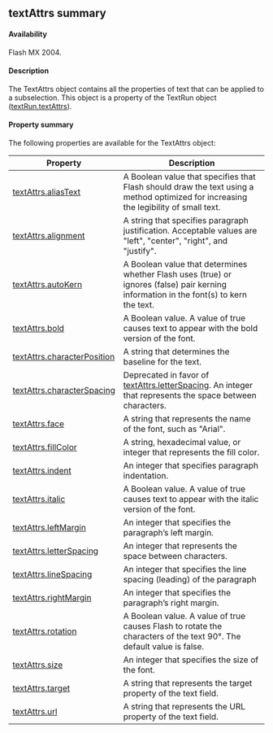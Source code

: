 ## textAttrs summary

#### Availability

Flash MX 2004.

#### Description

The TextAttrs object contains all the properties of text that can be applied to a subselection. This object is a property of the TextRun object ([textRun.textAttrs](#!AdobeDocs/developers-animatesdk-docs/test/TextRun_object/textRun.md)).

#### Property summary

The following properties are available for the TextAttrs object:

| **Property**                                  | **Description**                                                                                                                        |
|-----------------------------------------------|----------------------------------------------------------------------------------------------------------------------------------------|
| [textAttrs.aliasText](#!AdobeDocs/developers-animatesdk-docs/test/TextAttrs_object/textAttrs.md)   | A Boolean value that specifies that Flash should draw the text using a method optimized for increasing the legibility of small text.   |
| [textAttrs.alignment](#!AdobeDocs/developers-animatesdk-docs/test/TextAttrs_object/textAttr1.md)         | A string that specifies paragraph justification. Acceptable values are "left", "center", "right", and "justify".                       |
| [textAttrs.autoKern](#!AdobeDocs/developers-animatesdk-docs/test/TextAttrs_object/textAttr2.md)          | A Boolean value that determines whether Flash uses (true) or ignores (false) pair kerning information in the font(s) to kern the text. |
| [textAttrs.bold](#!AdobeDocs/developers-animatesdk-docs/test/TextAttrs_object/textAttr3.md)              | A Boolean value. A value of true causes text to appear with the bold version of the font.                                              |
| [textAttrs.characterPosition](#!AdobeDocs/developers-animatesdk-docs/test/TextAttrs_object/textAttr4.md) | A string that determines the baseline for the text.                                                                                    |
| [textAttrs.characterSpacing](#!AdobeDocs/developers-animatesdk-docs/test/TextAttrs_object/textAttr5.md)  | Deprecated in favor of [textAttrs.letterSpacing](#!AdobeDocs/developers-animatesdk-docs/test/TextAttrs_object/textAtt11.md). An integer that represents the space between characters.             |
| [textAttrs.face](#!AdobeDocs/developers-animatesdk-docs/test/TextAttrs_object/textAttr6.md)              | A string that represents the name of the font, such as "Arial".                                                                        |
| [textAttrs.fillColor](#!AdobeDocs/developers-animatesdk-docs/test/TextAttrs_object/textAttr7.md)         | A string, hexadecimal value, or integer that represents the fill color.                                                                |
| [textAttrs.indent](#!AdobeDocs/developers-animatesdk-docs/test/TextAttrs_object/textAttr8.md)            | An integer that specifies paragraph indentation.                                                                                       |
| [textAttrs.italic](#!AdobeDocs/developers-animatesdk-docs/test/TextAttrs_object/textAttr9.md)            | A Boolean value. A value of true causes text to appear with the italic version of the font.                                            |
| [textAttrs.leftMargin](#!AdobeDocs/developers-animatesdk-docs/test/TextAttrs_object/textAtt10.md)        | An integer that specifies the paragraph’s left margin.                                                                                 |
| [textAttrs.letterSpacing](#!AdobeDocs/developers-animatesdk-docs/test/TextAttrs_object/textAtt11.md)     | An integer that represents the space between characters.                                                                               |
| [textAttrs.lineSpacing](#!AdobeDocs/developers-animatesdk-docs/test/TextAttrs_object/textAtt12.md)       | An integer that specifies the line spacing (leading) of the paragraph                                                                  |
| [textAttrs.rightMargin](#!AdobeDocs/developers-animatesdk-docs/test/TextAttrs_object/textAtt13.md)       | An integer that specifies the paragraph’s right margin.                                                                                |
| [textAttrs.rotation](#!AdobeDocs/developers-animatesdk-docs/test/TextAttrs_object/textAtt14.md)          | A Boolean value. A value of true causes Flash to rotate the characters of the text 90°. The default value is false.                    |
| [textAttrs.size](#!AdobeDocs/developers-animatesdk-docs/test/TextAttrs_object/textAtt15.md)              | An integer that specifies the size of the font.                                                                                        |
| [textAttrs.target](#!AdobeDocs/developers-animatesdk-docs/test/TextAttrs_object/textAtt16.md)            | A string that represents the target property of the text field.                                                                        |
| [textAttrs.url](#!AdobeDocs/developers-animatesdk-docs/test/TextAttrs_object/textAtt17.md)               | A string that represents the URL property of the text field.                                                                           |

<span id="textAttrs.aliasText" class="anchor"></span>

